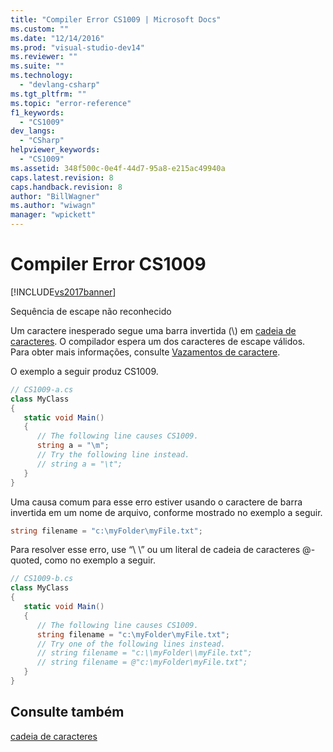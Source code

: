 ```yaml
---
title: "Compiler Error CS1009 | Microsoft Docs"
ms.custom: ""
ms.date: "12/14/2016"
ms.prod: "visual-studio-dev14"
ms.reviewer: ""
ms.suite: ""
ms.technology: 
  - "devlang-csharp"
ms.tgt_pltfrm: ""
ms.topic: "error-reference"
f1_keywords: 
  - "CS1009"
dev_langs: 
  - "CSharp"
helpviewer_keywords: 
  - "CS1009"
ms.assetid: 348f500c-0e4f-44d7-95a8-e215ac49940a
caps.latest.revision: 8
caps.handback.revision: 8
author: "BillWagner"
ms.author: "wiwagn"
manager: "wpickett"
---
```

# Compiler Error CS1009
[!INCLUDE[vs2017banner](../../../csharp/includes/vs2017banner.md)]

Sequência de escape não reconhecido  
  
 Um caractere inesperado segue uma barra invertida \(\\\) em [cadeia de caracteres](../../../csharp/language-reference/keywords/string.md).  O compilador espera um dos caracteres de escape válidos.  Para obter mais informações, consulte [Vazamentos de caractere](../Topic/Character%20Escapes%20in%20Regular%20Expressions.md).  
  
 O exemplo a seguir produz CS1009.  
  
```c#  
// CS1009-a.cs  
class MyClass  
{  
   static void Main()  
   {  
      // The following line causes CS1009.  
      string a = "\m";     
      // Try the following line instead.  
      // string a = "\t";  
   }  
}  
```  
  
 Uma causa comum para esse erro estiver usando o caractere de barra invertida em um nome de arquivo, conforme mostrado no exemplo a seguir.  
  
```c#  
string filename = "c:\myFolder\myFile.txt";  
```  
  
 Para resolver esse erro, use “\\ \\” ou um literal de cadeia de caracteres @\-quoted, como no exemplo a seguir.  
  
```c#  
// CS1009-b.cs  
class MyClass  
{  
   static void Main()  
   {  
      // The following line causes CS1009.  
      string filename = "c:\myFolder\myFile.txt";     
      // Try one of the following lines instead.  
      // string filename = "c:\\myFolder\\myFile.txt";  
      // string filename = @"c:\myFolder\myFile.txt";  
   }  
}  
```  
  
## Consulte também  
 [cadeia de caracteres](../../../csharp/language-reference/keywords/string.md)